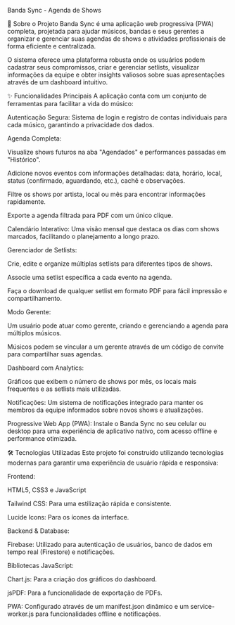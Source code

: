 Banda Sync - Agenda de Shows

🎵 Sobre o Projeto
Banda Sync é uma aplicação web progressiva (PWA) completa, projetada para ajudar músicos, bandas e seus gerentes a organizar e gerenciar suas agendas de shows e atividades profissionais de forma eficiente e centralizada.

O sistema oferece uma plataforma robusta onde os usuários podem cadastrar seus compromissos, criar e gerenciar setlists, visualizar informações da equipe e obter insights valiosos sobre suas apresentações através de um dashboard intuitivo.



✨ Funcionalidades Principais
A aplicação conta com um conjunto de ferramentas para facilitar a vida do músico:

Autenticação Segura: Sistema de login e registro de contas individuais para cada músico, garantindo a privacidade dos dados.

Agenda Completa:

Visualize shows futuros na aba "Agendados" e performances passadas em "Histórico".

Adicione novos eventos com informações detalhadas: data, horário, local, status (confirmado, aguardando, etc.), cachê e observações.

Filtre os shows por artista, local ou mês para encontrar informações rapidamente.

Exporte a agenda filtrada para PDF com um único clique.

Calendário Interativo: Uma visão mensal que destaca os dias com shows marcados, facilitando o planejamento a longo prazo.

Gerenciador de Setlists:

Crie, edite e organize múltiplas setlists para diferentes tipos de shows.

Associe uma setlist específica a cada evento na agenda.

Faça o download de qualquer setlist em formato PDF para fácil impressão e compartilhamento.

Modo Gerente:

Um usuário pode atuar como gerente, criando e gerenciando a agenda para múltiplos músicos.

Músicos podem se vincular a um gerente através de um código de convite para compartilhar suas agendas.

Dashboard com Analytics:

Gráficos que exibem o número de shows por mês, os locais mais frequentes e as setlists mais utilizadas.

Notificações: Um sistema de notificações integrado para manter os membros da equipe informados sobre novos shows e atualizações.

Progressive Web App (PWA): Instale o Banda Sync no seu celular ou desktop para uma experiência de aplicativo nativo, com acesso offline e performance otimizada.



🛠️ Tecnologias Utilizadas
Este projeto foi construído utilizando tecnologias modernas para garantir uma experiência de usuário rápida e responsiva:

Frontend:

HTML5, CSS3 e JavaScript

Tailwind CSS: Para uma estilização rápida e consistente.

Lucide Icons: Para os ícones da interface.

Backend & Database:

Firebase: Utilizado para autenticação de usuários, banco de dados em tempo real (Firestore) e notificações.

Bibliotecas JavaScript:

Chart.js: Para a criação dos gráficos do dashboard.

jsPDF: Para a funcionalidade de exportação de PDFs.

PWA: Configurado através de um manifest.json dinâmico e um service-worker.js para funcionalidades offline e notificações.